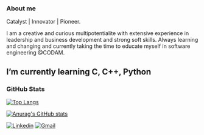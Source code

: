 ### About me

Catalyst | Innovator | Pioneer.

I am a creative and curious multipotentialite with extensive experience in leadership and business development and strong soft skills. Always learning and changing and currently taking the time to educate myself in software engineering @CODAM.

## I’m currently learning C, C++, Python


### GitHub Stats

[![Top Langs](https://github-readme-stats.vercel.app/api/top-langs/?username=winglessOracle&layout=compact&theme=dark)](https://github.com/anuraghazra/github-readme-stats)

[![Anurag's GitHub stats](https://github-readme-stats.vercel.app/api?username=winglessOracle&show_icons=true&theme=dark)](https://github.com/anuraghazra/github-readme-stats)


<!-- Your badges -->
[![Linkedin](https://img.shields.io/badge/-carlowesseling-blue?style=flat&logo=Linkedin&logoColor=white)](https://www.linkedin.com/in/carlo-wesseling-19b7a0b/)
[![Gmail](https://img.shields.io/badge/-cr.wesseling0-c14438?style=flat&logo=Gmail&logoColor=white)](mailto:cr.wesseling@gmail.com)
